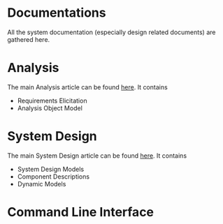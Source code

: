 # Documentations 

All the system documentation (especially design related documents) are gathered here. 

# Analysis 

The main Analysis article can be found [here](analysis.md). It contains 
- Requirements Elicitation 
- Analysis Object Model 

# System Design 

The main System Design article can be found [here](design.md). It contains 
- System Design Models 
- Component Descriptions 
- Dynamic Models 

# Command Line Interface 

